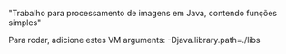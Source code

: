 "Trabalho para processamento de imagens em Java, contendo funções simples" 

Para rodar, adicione estes VM arguments: -Djava.library.path=./libs
